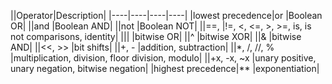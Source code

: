 ||Operator|Description|
|----|----|----|----|
|lowest precedence|or	|Boolean OR|
||and	|Boolean AND|
||not	|Boolean NOT|
||==, |!=, <, <=, >, >=, is, is not	comparisons, identity|
|||	|bitwise OR|
||^	|bitwise XOR|
||&	|bitwise AND|
||<<, >>	|bit shifts|
||+, -	|addition, subtraction|
||*, /, //, %	|multiplication, division, floor division, modulo|
||+x, -x, ~x	|unary positive, unary negation, bitwise negation|
|highest precedence|**	|exponentiation|